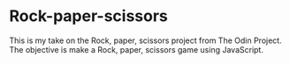# Rock-paper-scissors
This is my take on the Rock, paper, scissors project from The Odin Project.
The objective is make a Rock, paper, scissors game using JavaScript.